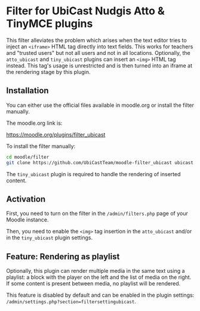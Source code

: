 # Filter for UbiCast Nudgis Atto & TinyMCE plugins

This filter alleviates the problem which arises when the text editor tries to inject an `<iframe>` HTML tag directly into text fields. This works for teachers and "trusted users" but not all users and not in all locations. Optionally, the `atto_ubicast` and `tiny_ubicast` plugins can insert an `<img>` HTML tag instead. This tag's usage is unrestricted and is then turned into an iframe at the rendering stage by this plugin.


## Installation

You can either use the official files available in moodle.org or install the filter manually.

The moodle.org link is:

https://moodle.org/plugins/filter_ubicast

To install the filter manually:

```bash
cd moodle/filter
git clone https://github.com/UbiCastTeam/moodle-filter_ubicast ubicast
```

The `tiny_ubicast` plugin is required to handle the rendering of inserted content.


## Activation

First, you need to turn on the filter in the `/admin/filters.php` page of your Moodle instance.

Then, you need to enable the `<img>` tag insertion in the `atto_ubicast` and/or in the `tiny_ubicast` plugin settings.


## Feature: Rendering as playlist

Optionally, this plugin can render multiple media in the same text using a playlist: a block with the player on the left and the list of media on the right. If some content is present between media, no playlist will be rendered.

This feature is disabled by default and can be enabled in the plugin settings: `/admin/settings.php?section=filtersettingubicast`.
